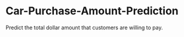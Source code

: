 # Car-Purchase-Amount-Prediction
Predict the total dollar amount that customers are willing to pay.
